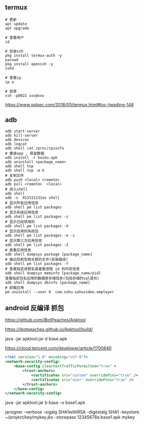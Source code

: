 ## termux
```
# 更新
apt update
apt upgrade

# 查看用户
id

# 安装ssh
pkg install termux-auth -y
passwd
pkg install openssh -y
sshd

# 查看ip
ip a

# 登录
ssh -p8022 xxx@xxx
```
https://www.sqlsec.com/2018/05/termux.html#toc-heading-148


## adb
```
adb start-server
adb kill-server
adb devices
adb logcat
adb shell cat /proc/cpuinfo
# 重装app , 保留数据
adb install -r baidu.apk
adb uninstall <package_name>
adb shell top
adb shell top -m 6
# 复制文件
adb push <local> <remote>
adb pull <remote>  <local>
# 进入shell
adb shell
adb -s  913151231ex shell
# 显示所有应用信息
adb shell pm list packages 
# 显示系统应用信息
adb shell pm list packages -s  
# 显示已经禁用的 
adb shell pm list packages -d  
# 显示启用的系统包
adb shell pm list packages -e -s
# 显示第三方应用信息
adb shell pm list packages -3   
# 查看应用信息
adb shell dumpsys package [package_name] 
# 输出包和包相关联的文件(安装路径)
adb shell pm list packages -f
# 查看指定进程名或者是进程 id 的内存信息
adb shell dumpsys meminfo [package_name/pid] 
查看指定包名应用的数据库存储信息(包括存储的sql语句)
adb shell dumpsys dbinfo [package_name] 
# 卸载应用
pm uninstall --user 0  com.sohu.sohuvideo.emplayer

```

## android 反编译 抓包
https://github.com/iBotPeaches/Apktool

https://ibotpeaches.github.io/Apktool/build/

java -jar apktool.jar d base.apk

https://cloud.tencent.com/developer/article/1700840
```xml
<?xml version="1.0" encoding="utf-8"?>
<network-security-config>
	<base-config cleartextTrafficPermitted="true" >
		<trust-anchors>
            <certificates src="system" overridePins="true" />
            <certificates src="user" overridePins="true" />
        </trust-anchors>
	</base-config>
</network-security-config>
```

java -jar apktool.jar b base -o base1.apk

jarsigner -verbose -sigalg SHA1withRSA -digestalg SHA1 -keystore ~/project/key/mykey.jks -storepass 12345678a base1.apk mykey
